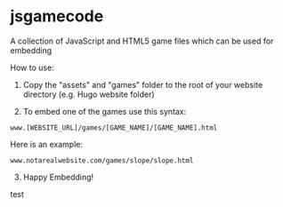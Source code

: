 # jsgamecode
A collection of JavaScript and HTML5 game files which can be used for embedding

How to use:

1. Copy the "assets" and "games" folder to the root of your website directory (e.g. Hugo website folder)

2. To embed one of the games use this syntax:
```
www.[WEBSITE_URL]/games/[GAME_NAME]/[GAME_NAME].html
```
Here is an example:
```
www.notarealwebsite.com/games/slope/slope.html
```

3. Happy Embedding!

test
